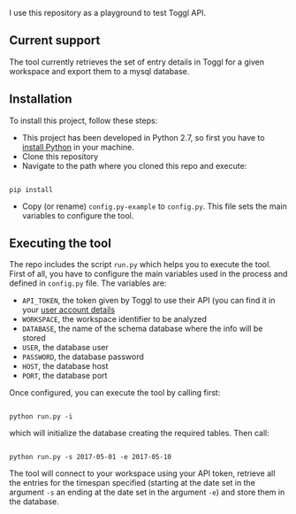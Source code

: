 I use this repository as a playground to test Toggl API. 

## Current support

The tool currently retrieves the set of entry details in Toggl for a given workspace and export them to a mysql database.

## Installation

To install this project, follow these steps:

* This project has been developed in Python 2.7, so first you have to [install Python](https://www.python.org/) in your machine.
* Clone this repository
* Navigate to the path where you cloned this repo and execute:

<code>
pip install
</code>

* Copy (or rename) ```config.py-example``` to ```config.py```. This file sets the main variables to configure the tool.

## Executing the tool

The repo includes the script ```run.py``` which helps you to execute the tool. 
First of all, you have to configure the main variables used in the process and defined in ```config.py``` file. 
The variables are:

* ```API_TOKEN```, the token given by Toggl to use their API (you can find it in your [user account details](https://www.toggl.com/app/profile)
* ```WORKSPACE```, the workspace identifier to be analyzed
* ```DATABASE```, the name of the schema database where the info will be stored
* ```USER```, the database user
* ```PASSWORD```, the database password
* ```HOST```, the database host
* ```PORT```, the database port

Once configured, you can execute the tool by calling first:

<code>
python run.py -i
</code>

which will initialize the database creating the required tables. Then call: 

<code>
python run.py -s 2017-05-01 -e 2017-05-10
</code>

The tool will connect to your workspace using your API token, retrieve all the entries for the timespan specified 
(starting at the date set in the argument ```-s``` an ending at the date set in the argument ```-e```)
and store them in the database.



 

